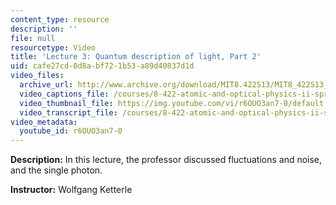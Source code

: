 ```yaml
---
content_type: resource
description: ''
file: null
resourcetype: Video
title: 'Lecture 3: Quantum description of light, Part 2'
uid: cafe27cd-0d8a-bf72-1b53-a89d40837d1d
video_files:
  archive_url: http://www.archive.org/download/MIT8.422S13/MIT8_422S13_lec03-2_300k.mp4
  video_captions_file: /courses/8-422-atomic-and-optical-physics-ii-spring-2013/e23a7fb3e21b53809ee7c1c58f0d111d_r6OUO3an7-0.vtt
  video_thumbnail_file: https://img.youtube.com/vi/r6OUO3an7-0/default.jpg
  video_transcript_file: /courses/8-422-atomic-and-optical-physics-ii-spring-2013/bbf2e7050aa0d12d76a0597a1fc1c614_r6OUO3an7-0.pdf
video_metadata:
  youtube_id: r6OUO3an7-0
---
```


**Description:** In this lecture, the professor discussed fluctuations and noise, and the single photon.

**Instructor:** Wolfgang Ketterle